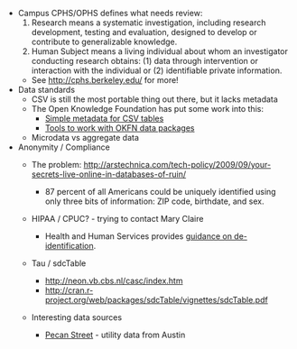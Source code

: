 
 * Campus CPHS/OPHS defines what needs review:
   1. Research means a systematic investigation, including research development,
   testing and evaluation, designed to develop or contribute to generalizable
   knowledge.
   2. Human Subject means a living individual about whom an investigator
   conducting research obtains: (1) data through intervention or interaction
   with the individual or (2) identifiable private information.
   * See http://cphs.berkeley.edu/ for more!
 * Data standards
   * CSV is still the most portable thing out there, but it lacks metadata
   * The Open Knowledge Foundation has put some work into this:
     * [Simple metadata for CSV tables](http://data.okfn.org/doc/tabular-data-package)
     * [Tools to work with OKFN data packages](http://data.okfn.org/tools)
   * Microdata vs aggregate data
 * Anonymity / Compliance
   * The problem: http://arstechnica.com/tech-policy/2009/09/your-secrets-live-online-in-databases-of-ruin/
     * 87 percent of all Americans could be uniquely identified using only three bits of information: ZIP code, birthdate, and sex.
   * HIPAA / CPUC? - trying to contact Mary Claire
     * Health and Human Services provides [guidance on de-identification](http://www.hhs.gov/ocr/privacy/hipaa/understanding/coveredentities/De-identification/guidance.html#standard).
   * Tau / sdcTable
     * http://neon.vb.cbs.nl/casc/index.htm
     * http://cran.r-project.org/web/packages/sdcTable/vignettes/sdcTable.pdf

   * Interesting data sources
     * [Pecan Street](http://wiki-energy.org/) - utility data from Austin
